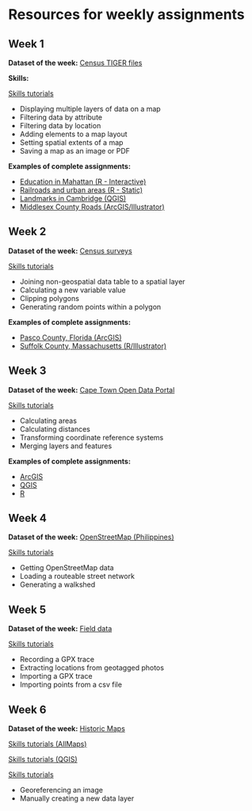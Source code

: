 # Resources for weekly assignments

## Week 1

**Dataset of the week:** [Census TIGER files](https://c-voulgaris.github.io/VIS-2128/week1/dataset-tiger.html)

**Skills:**

[Skills tutorials](https://c-voulgaris.github.io/VIS-2128/week1/skills.html)

* Displaying multiple layers of data on a map
* Filtering data by attribute
* Filtering data by location
* Adding elements to a map layout
* Setting spatial extents of a map
* Saving a map as an image or PDF

**Examples of complete assignments:**

* [Education  in Mahattan (R - Interactive)](https://c-voulgaris.github.io/VIS-2128/week1/examples/nyc-colleges.html)
* [Railroads and urban areas (R - Static)](https://c-voulgaris.github.io/VIS-2128/week1/examples/railway.pdf)
* [Landmarks in Cambridge (QGIS)](https://c-voulgaris.github.io/VIS-2128/week1/examples/cambridge-landmarks.pdf)
* [Middlesex County Roads (ArcGIS/Illustrator)](https://c-voulgaris.github.io/VIS-2128/week1/examples/middlesex-roads.pdf)

## Week 2

**Dataset of the week:** [Census surveys](https://c-voulgaris.github.io/VIS-2128/week2/dataset-census-survey.html)

[Skills tutorials](https://c-voulgaris.github.io/VIS-2128/week2/skills.html)

* Joining non-geospatial data table to a spatial layer
* Calculating a new variable value
* Clipping polygons
* Generating random points within a polygon

**Examples of complete assignments:**

* [Pasco County, Florida (ArcGIS)](https://c-voulgaris.github.io/VIS-2128/week2/examples/makenzie-wenninghoff.pdf)
* [Suffolk County, Massachusetts (R/Illustrator)](https://c-voulgaris.github.io/VIS-2128/week2/examples/sulaya-ranjit.pdf)

## Week 3

**Dataset of the week:** [Cape Town Open Data Portal](https://c-voulgaris.github.io/VIS-2128/week3/dataset-odp.html)

[Skills tutorials](https://c-voulgaris.github.io/VIS-2128/week3/skills.html)

* Calculating areas
* Calculating distances
* Transforming coordinate reference systems
* Merging layers and features

**Examples of complete assignments:**

* [ArcGIS](https://c-voulgaris.github.io/VIS-2128/week3/examples/hliner.pdf)
* [QGIS](https://c-voulgaris.github.io/VIS-2128/week3/examples/mgwiazda.pdf)
* [R](https://c-voulgaris.github.io/VIS-2128/week3/examples/akhan.pdf)

## Week 4

**Dataset of the week:** [OpenStreetMap (Philippines)](https://c-voulgaris.github.io/VIS-2128/week4/dataset-osm.html)

[Skills tutorials](https://c-voulgaris.github.io/VIS-2128/week4/skills.html)

* Getting OpenStreetMap data
* Loading a routeable street network
* Generating a walkshed

## Week 5

**Dataset of the week:** [Field data](https://c-voulgaris.github.io/VIS-2128/week5/dataset-field.html)

[Skills tutorials](https://c-voulgaris.github.io/VIS-2128/week5/skills.html)

* Recording a GPX trace
* Extracting locations from geotagged photos
* Importing a GPX trace
* Importing points from a csv file

## Week 6

**Dataset of the week:** [Historic Maps](https://c-voulgaris.github.io/VIS-2128/week6/dataset-historic.html)

[Skills tutorials (AllMaps)](https://c-voulgaris.github.io/VIS-2128/week6/skills-allmaps.html)

[Skills tutorials (QGIS)](https://c-voulgaris.github.io/VIS-2128/week6/skills-qgis.html)

[Skills tutorials](https://c-voulgaris.github.io/VIS-2128/week6/skills-arcgis.html)

* Georeferencing an image
* Manually creating a new data layer
